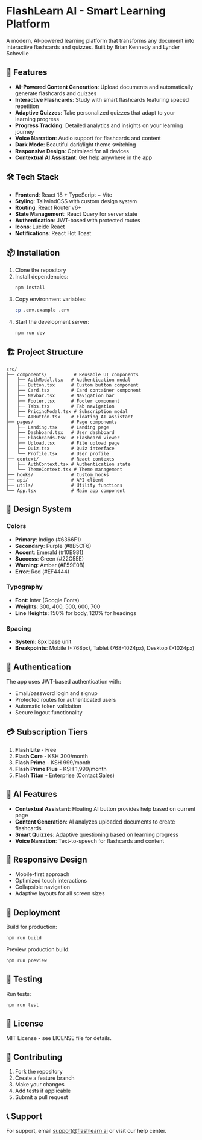 # FlashLearn AI - Smart Learning Platform

A modern, AI-powered learning platform that transforms any document into interactive flashcards and quizzes. Built by Brian Kennedy and Lynder Scheville

## 🚀 Features

- **AI-Powered Content Generation**: Upload documents and automatically generate flashcards and quizzes
- **Interactive Flashcards**: Study with smart flashcards featuring spaced repetition
- **Adaptive Quizzes**: Take personalized quizzes that adapt to your learning progress
- **Progress Tracking**: Detailed analytics and insights on your learning journey
- **Voice Narration**: Audio support for flashcards and content
- **Dark Mode**: Beautiful dark/light theme switching
- **Responsive Design**: Optimized for all devices
- **Contextual AI Assistant**: Get help anywhere in the app

## 🛠️ Tech Stack

- **Frontend**: React 18 + TypeScript + Vite
- **Styling**: TailwindCSS with custom design system
- **Routing**: React Router v6+
- **State Management**: React Query for server state
- **Authentication**: JWT-based with protected routes
- **Icons**: Lucide React
- **Notifications**: React Hot Toast

## 📦 Installation

1. Clone the repository
2. Install dependencies:
   ```bash
   npm install
   ```
3. Copy environment variables:
   ```bash
   cp .env.example .env
   ```
4. Start the development server:
   ```bash
   npm run dev
   ```

## 🏗️ Project Structure

```
src/
├── components/          # Reusable UI components
│   ├── AuthModal.tsx   # Authentication modal
│   ├── Button.tsx      # Custom button component
│   ├── Card.tsx        # Card container component
│   ├── Navbar.tsx      # Navigation bar
│   ├── Footer.tsx      # Footer component
│   ├── Tabs.tsx        # Tab navigation
│   ├── PricingModal.tsx # Subscription modal
│   └── AIButton.tsx    # Floating AI assistant
├── pages/              # Page components
│   ├── Landing.tsx     # Landing page
│   ├── Dashboard.tsx   # User dashboard
│   ├── Flashcards.tsx  # Flashcard viewer
│   ├── Upload.tsx      # File upload page
│   ├── Quiz.tsx        # Quiz interface
│   └── Profile.tsx     # User profile
├── context/            # React contexts
│   ├── AuthContext.tsx # Authentication state
│   └── ThemeContext.tsx # Theme management
├── hooks/              # Custom hooks
├── api/                # API client
├── utils/              # Utility functions
└── App.tsx             # Main app component
```

## 🎨 Design System

### Colors
- **Primary**: Indigo (#6366F1)
- **Secondary**: Purple (#8B5CF6)
- **Accent**: Emerald (#10B981)
- **Success**: Green (#22C55E)
- **Warning**: Amber (#F59E0B)
- **Error**: Red (#EF4444)

### Typography
- **Font**: Inter (Google Fonts)
- **Weights**: 300, 400, 500, 600, 700
- **Line Heights**: 150% for body, 120% for headings

### Spacing
- **System**: 8px base unit
- **Breakpoints**: Mobile (<768px), Tablet (768-1024px), Desktop (>1024px)

## 🔐 Authentication

The app uses JWT-based authentication with:
- Email/password login and signup
- Protected routes for authenticated users
- Automatic token validation
- Secure logout functionality

## 💳 Subscription Tiers

1. **Flash Lite** - Free
2. **Flash Core** - KSH 300/month
3. **Flash Prime** - KSH 999/month
4. **Flash Prime Plus** - KSH 1,999/month
5. **Flash Titan** - Enterprise (Contact Sales)

## 🤖 AI Features

- **Contextual Assistant**: Floating AI button provides help based on current page
- **Content Generation**: AI analyzes uploaded documents to create flashcards
- **Smart Quizzes**: Adaptive questioning based on learning progress
- **Voice Narration**: Text-to-speech for flashcards and content

## 📱 Responsive Design

- Mobile-first approach
- Optimized touch interactions
- Collapsible navigation
- Adaptive layouts for all screen sizes

## 🚀 Deployment

Build for production:
```bash
npm run build
```

Preview production build:
```bash
npm run preview
```

## 🧪 Testing

Run tests:
```bash
npm run test
```

## 📄 License

MIT License - see LICENSE file for details.

## 🤝 Contributing

1. Fork the repository
2. Create a feature branch
3. Make your changes
4. Add tests if applicable
5. Submit a pull request

## 📞 Support

For support, email support@flashlearn.ai or visit our help center.
